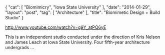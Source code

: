 {
   "cat": [
      "Biomimicry",
      "Iowa State University"
   ],
   "date": "2014-01-29",
   "layout": "post",
   "tag": [
      "Architecture"
   ],
   "title": "Biomimetic Design + Build Studio"
}

http://www.youtube.com/watch?v=g9Y_atPQ6yE

This is an independent studio conducted under the direction of Kris Nelson and James Leach at Iowa State University. Four fifth-year architecture undergrads ...